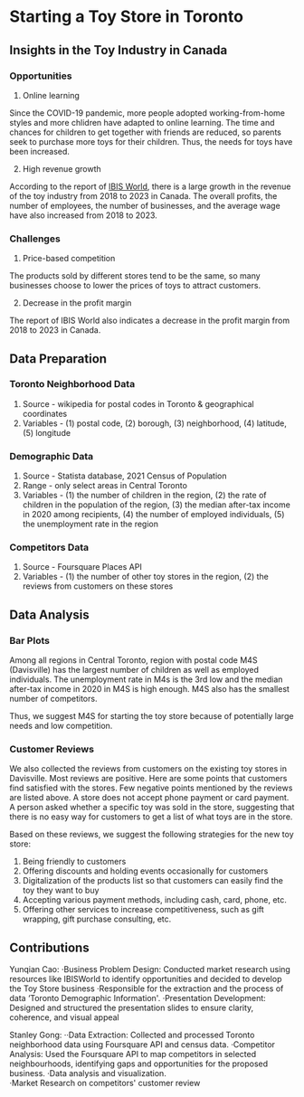 # Starting a Toy Store in Toronto

## Insights in the Toy Industry in Canada

### Opportunities

1.    Online learning

Since the COVID-19 pandemic, more people adopted working-from-home styles and more chlidren have adapted to online learning. 
The time and chances for children to get together with friends are reduced, so parents seek to purchase more toys for their children. 
Thus, the needs for toys have been increased.

2.    High revenue growth

According to the report of [IBIS World](https://my-ibisworld-com.myaccess.library.utoronto.ca/ca/en/industry/45112CA/performance), there is a large growth in the revenue of the toy industry from 2018 to 2023 in Canada. 
The overall profits, the number of employees, the number of businesses, and the average wage have also increased from 2018 to 2023. 


### Challenges

1.    Price-based competition

The products sold by different stores tend to be the same, so many businesses choose to lower the prices of toys to attract customers. 

2.    Decrease in the profit margin

The report of IBIS World also indicates a decrease in the profit margin from 2018 to 2023 in Canada. 


## Data Preparation

### Toronto Neighborhood Data
1.    Source - wikipedia for postal codes in Toronto & geographical coordinates
2.    Variables - (1) postal code, (2) borough, (3) neighborhood, (4) latitude, (5) longitude

### Demographic Data
1.    Source - Statista database, 2021 Census of Population
2.    Range - only select areas in Central Toronto
3.    Variables - (1) the number of children in the region, (2) the rate of children in the population of the region, 
(3) the median after-tax income in 2020 among recipients, (4) the number of employed individuals, 
(5) the unemployment rate in the region

### Competitors Data
1.    Source - Foursquare Places API
2.    Variables - (1) the number of other toy stores in the region, (2) the reviews from customers on these stores


## Data Analysis

### Bar Plots
Among all regions in Central Toronto, region with postal code M4S (Davisville) has the largest number of children as well as employed individuals. 
The unemployment rate in M4s is the 3rd low and the median after-tax income in 2020 in M4S is high enough. 
M4S also has the smallest number of competitors. 

Thus, we suggest M4S for starting the toy store because of potentially large needs and low competition. 

### Customer Reviews

We also collected the reviews from customers on the existing toy stores in Davisville. 
Most reviews are positive. Here are some points that customers find satisfied with the stores. 
Few negative points mentioned by the reviews are listed above. A store does not accept phone payment or card payment. A person asked whether a specific toy was sold in the store, suggesting that there is no easy way for customers to get a list of what toys are in the store. 

Based on these reviews, we suggest the following strategies for the new toy store:
1.    Being friendly to customers
2.    Offering discounts and holding events occasionally for customers
3.    Digitalization of the products list so that customers can easily find the toy they want to buy
4.    Accepting various payment methods, including cash, card, phone, etc.
5.    Offering other services to increase competitiveness, such as gift wrapping, gift purchase consulting, etc. 

## Contributions
Yunqian Cao: 
	·Business Problem Design: Conducted market research using resources like IBISWorld to identify opportunities and  decided to develop the Toy Store business
	·Responsible for the extraction and the process of data ‘Toronto Demographic Information'. 
	·Presentation Development: Designed and structured the presentation slides to ensure clarity, coherence, and visual appeal
	
	

Stanley Gong:
	··Data Extraction: Collected and processed Toronto neighborhood data using Foursquare API and census data.
	·Competitor Analysis: Used the Foursquare API to map competitors in selected neighbourhoods, identifying gaps and opportunities for the proposed business.
	·Data analysis and visualization.  
	·Market Research on competitors' customer review
	


